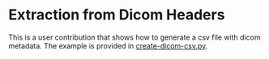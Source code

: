 # Extraction from Dicom Headers

This is a user contribution that shows how to generate a csv file with 
dicom metadata. The example is provided in [create-dicom-csv.py](create-dicom-csv.py).
